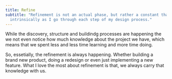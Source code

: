 ```yaml
---
title: Refine
subtitle: "Refinement is not an actual phase, but rather a constant that happens
  intrinsically as I go through each step of my design process."
---
```


While the discovery, structure and buildindg processes are happening the we not
even notice how much knowledge about the project we have, which means that we
spent less and less time learning and more time doing.

So, essetially, the refinement is always happening. Whether building a brand new
product, doing a redesign or even just implementing a new feature. What I love
the most about refinement is that, we always carry that knowledge with us.

